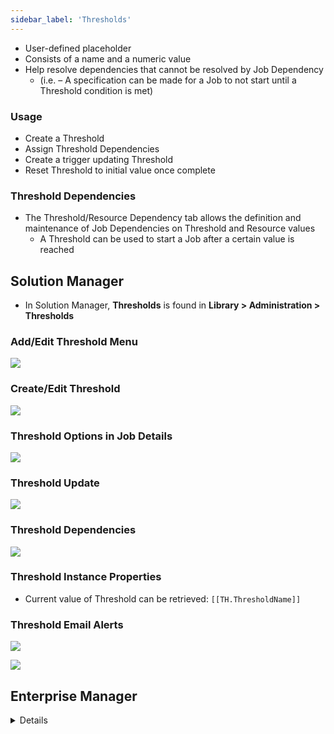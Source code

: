 ```yaml
---
sidebar_label: 'Thresholds'
---
```


* User-defined placeholder 
* Consists of a name and a numeric value 
* Help resolve dependencies that cannot be resolved by Job Dependency 
	* (i.e. – A specification can be made for a Job to not start until a Threshold condition is met)

### Usage

* Create a Threshold
* Assign Threshold Dependencies
* Create a trigger updating Threshold
* Reset Threshold to initial value once complete

### Threshold Dependencies

* The Threshold/Resource Dependency tab allows the definition and maintenance of Job Dependencies on Threshold and Resource values 
	* A Threshold can be used to start a Job after a certain value is reached

## Solution Manager

* In Solution Manager, **Thresholds** is found in **Library > Administration > Thresholds**

### Add/Edit Threshold Menu

![](../static/imgbasic/sm-thresholds-main.png)

### Create/Edit Threshold

![](../static/imgbasic/sm-thresholds-add.png)

### Threshold Options in Job Details

![](../static/imgbasic/sm-thresholds-job.png)

### Threshold Update

![](../static/imgbasic/sm-thresholds-update.png)

### Threshold Dependencies

![](../static/imgbasic/sm-thresholds-dependency.png)

### Threshold Instance Properties

* Current value of Threshold can be retrieved: ```[[TH.ThresholdName]]```


### Threshold Email Alerts

![](../static/imgbasic/sm-threshold-properties-notification.png)

![](../static/imgbasic/sm-threshold-email-result.png)

## Enterprise Manager

<details>

* In Enterprise Manager, **Thresholds** is found in **Administration > Thresholds**

![](../static/imgbasic/407.png)

### Create a Threshold

![](../static/imgbasic/408.png) 

### Threshold Update

![](../static/imgbasic/409.png)

![](../static/imgbasic/410.png)

### Threshold Dependencies

![](../static/imgbasic/411.png)

### Threshold Instance Properties

* Current value of Threshold can be retrieved: ```[[TH.ThresholdName]]```

![](../static/imgbasic/413.png)

</details>